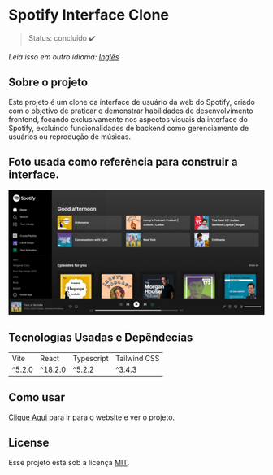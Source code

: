 <h1>Spotify Interface Clone</h1>

> Status: concluído ✔️

_Leia isso em outro idioma:_
[_Inglês_](./../README.md)

## Sobre o projeto

Este projeto é um clone da interface de usuário da web do Spotify, criado com o objetivo de praticar e demonstrar habilidades de desenvolvimento frontend, focando exclusivamente nos aspectos visuais da interface do Spotify, excluindo funcionalidades de backend como gerenciamento de usuários ou reprodução de músicas.

## Foto usada como referência para construir a interface.

<img src="./../src/assets/Spotify_insp.png">

## Tecnologias Usadas e Depêndecias

<table>
  <tr>
    <td>Vite</td>
    <td>React</td>
    <td>Typescript</td>
    <td>Tailwind CSS</td>
  </tr>
  <tr>
    <td>^5.2.0</td>
    <td>^18.2.0</td>
    <td>^5.2.2</td>
    <td>^3.4.3</td>
  </tr>
</table>

## Como usar

[Clique Aqui](https://eriksgda.github.io/Spotify-Interface-clone/) para ir para o website e ver o projeto.

## License

Esse projeto está sob a licença [MIT](./LICENSE).
